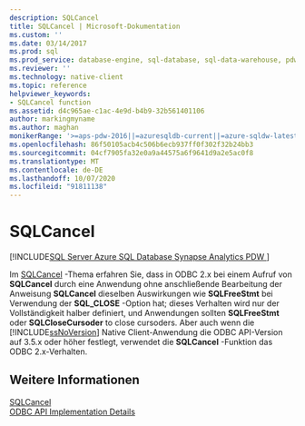 ```yaml
---
description: SQLCancel
title: SQLCancel | Microsoft-Dokumentation
ms.custom: ''
ms.date: 03/14/2017
ms.prod: sql
ms.prod_service: database-engine, sql-database, sql-data-warehouse, pdw
ms.reviewer: ''
ms.technology: native-client
ms.topic: reference
helpviewer_keywords:
- SQLCancel function
ms.assetid: d4c965ae-c1ac-4e9d-b4b9-32b561401106
author: markingmyname
ms.author: maghan
monikerRange: '>=aps-pdw-2016||=azuresqldb-current||=azure-sqldw-latest||>=sql-server-2016||=sqlallproducts-allversions||>=sql-server-linux-2017||=azuresqldb-mi-current'
ms.openlocfilehash: 86f50105acb4c506b6ecb937ff0f302f32b24bb3
ms.sourcegitcommit: 04cf7905fa32e0a9a44575a6f9641d9a2e5ac0f8
ms.translationtype: MT
ms.contentlocale: de-DE
ms.lasthandoff: 10/07/2020
ms.locfileid: "91811138"
---
```

# <a name="sqlcancel"></a>SQLCancel
[!INCLUDE[SQL Server Azure SQL Database Synapse Analytics PDW ](../../includes/applies-to-version/sql-asdb-asdbmi-asa-pdw.md)]

  Im [SQLCancel](../../odbc/reference/syntax/sqlcancel-function.md) -Thema erfahren Sie, dass in ODBC 2.x bei einem Aufruf von **SQLCancel** durch eine Anwendung ohne anschließende Bearbeitung der Anweisung **SQLCancel** dieselben Auswirkungen wie **SQLFreeStmt** bei Verwendung der **SQL_CLOSE** -Option hat; dieses Verhalten wird nur der Vollständigkeit halber definiert, und Anwendungen sollten **SQLFreeStmt** oder **SQLCloseCursoder** to close cursoders. Aber auch wenn die [!INCLUDE[ssNoVersion](../../includes/ssnoversion-md.md)] Native Client-Anwendung die ODBC API-Version auf 3.5.x oder höher festlegt, verwendet die **SQLCancel** -Funktion das ODBC 2.x-Verhalten.  
  
## <a name="see-also"></a>Weitere Informationen  
 [SQLCancel](../../odbc/reference/syntax/sqlcancel-function.md)   
 [ODBC API Implementation Details](../../relational-databases/native-client-odbc-api/odbc-api-implementation-details.md)  
  
